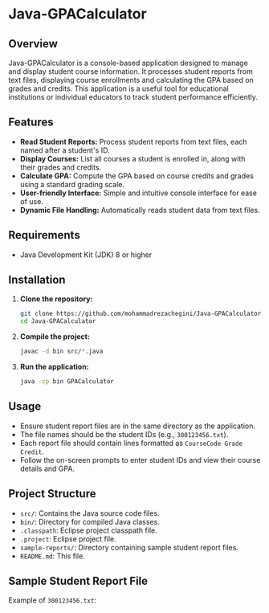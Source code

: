 # Java-GPACalculator

## Overview
Java-GPACalculator is a console-based application designed to manage and display student course information. It processes student reports from text files, displaying course enrollments and calculating the GPA based on grades and credits. This application is a useful tool for educational institutions or individual educators to track student performance efficiently.

## Features
- **Read Student Reports:** Process student reports from text files, each named after a student's ID.
- **Display Courses:** List all courses a student is enrolled in, along with their grades and credits.
- **Calculate GPA:** Compute the GPA based on course credits and grades using a standard grading scale.
- **User-friendly Interface:** Simple and intuitive console interface for ease of use.
- **Dynamic File Handling:** Automatically reads student data from text files.

## Requirements 
- Java Development Kit (JDK) 8 or higher

## Installation

1. **Clone the repository:**
    ```sh
    git clone https://github.com/mohammadrezachegini/Java-GPACalculator.git
    cd Java-GPACalculator
    ```

2. **Compile the project:**
    ```sh
    javac -d bin src/*.java
    ```

3. **Run the application:**
    ```sh
    java -cp bin GPACalculator
    ```

## Usage
- Ensure student report files are in the same directory as the application.
- The file names should be the student IDs (e.g., `300123456.txt`).
- Each report file should contain lines formatted as `CourseCode Grade Credit`.
- Follow the on-screen prompts to enter student IDs and view their course details and GPA.

## Project Structure

- `src/`: Contains the Java source code files.
- `bin/`: Directory for compiled Java classes.
- `.classpath`: Eclipse project classpath file.
- `.project`: Eclipse project file.
- `sample-reports/`: Directory containing sample student report files.
- `README.md`: This file.

## Sample Student Report File
Example of `300123456.txt`:
